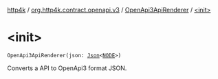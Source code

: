 [http4k](../../index.md) / [org.http4k.contract.openapi.v3](../index.md) / [OpenApi3ApiRenderer](index.md) / [&lt;init&gt;](./-init-.md)

# &lt;init&gt;

`OpenApi3ApiRenderer(json: `[`Json`](../../org.http4k.format/-json/index.md)`<`[`NODE`](index.md#NODE)`>)`

Converts a API to OpenApi3 format JSON.

